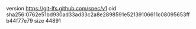 version https://git-lfs.github.com/spec/v1
oid sha256:0762e51bd930ad33ad33c2a8e2898591e52139106611c08095653ffb44f77e79
size 44891
